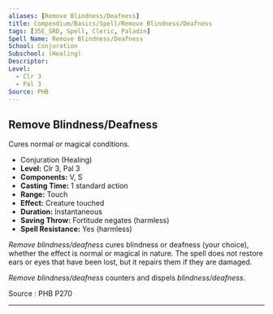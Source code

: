 ```yaml
---
aliases: [Remove Blindness/Deafness]
title: Compendium/Basics/Spell/Remove Blindness/Deafness
tags: [35E_SRD, Spell, Cleric, Paladin]
Spell Name: Remove Blindness/Deafness
School: Conjuration
Subschool: (Healing)
Descriptor: 
Level:
  - Clr 3
  - Pal 3
Source: PHB
---
```



## Remove Blindness/Deafness

Cures normal or magical conditions.

*   Conjuration (Healing)
*   **Level:** Clr 3, Pal 3
*   **Components:** V, S
*   **Casting Time:** 1 standard action
*   **Range:** Touch
*   **Effect:** Creature touched
*   **Duration:** Instantaneous
*   **Saving Throw:** Fortitude negates (harmless)
*   **Spell Resistance:** Yes (harmless)

<p><i>Remove blindness/deafness</i> cures blindness or deafness (your choice), whether the effect is normal or magical in nature. The spell does not restore ears or eyes that have been lost, but it repairs them if they are damaged.</p><p><i>Remove blindness/deafness</i> counters and dispels <i>blindness/deafness</i>.</p>

Source : PHB P270

---
